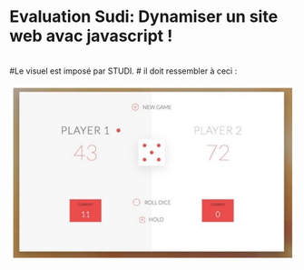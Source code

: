 # Evaluation Sudi: Dynamiser un site web avac javascript !
<br>
#Le visuel est imposé par STUDI.
# il doit ressembler à ceci : 

![Visuel démandé](./asset/img/Image1.jpg)

